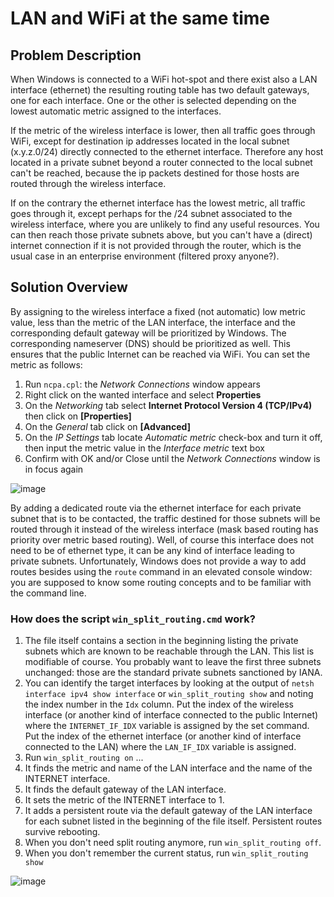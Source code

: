 # LAN and WiFi at the same time

## Problem Description
When Windows is connected to a WiFi hot-spot and there exist also a LAN interface (ethernet) the resulting routing table has two default gateways, one for each interface. One or the other is selected depending on the lowest automatic metric assigned to the interfaces.

If the metric of the wireless interface is lower, then all traffic goes through WiFi, except for destination ip addresses located in the local subnet (x.y.z.0/24) directly connected to the ethernet interface. Therefore any host located in a private subnet beyond a router connected to the local subnet can't be reached, because the ip packets destined for those hosts are routed through the wireless interface.

If on the contrary the ethernet interface has the lowest metric, all traffic goes through it, except perhaps for the /24 subnet associated to the wireless interface, where you are unlikely to find any useful resources. You can then reach those private subnets above, but you can't have a (direct) internet connection if it is not provided through the router, which is the usual case in an enterprise environment (filtered proxy anyone?).

## Solution Overview
By assigning to the wireless interface a fixed (not automatic) low metric value, less than the metric of the LAN interface, the interface and the corresponding default gateway will be prioritized by Windows. The corresponding nameserver (DNS) should be prioritized as well. This ensures that the public Internet can be reached via WiFi. You can set the metric as follows:
1. Run `ncpa.cpl`: the _Network Connections_ window appears
2. Right click on the wanted interface and select **Properties**
3. On the _Networking_ tab select **Internet Protocol Version 4 (TCP/IPv4)** then click on **[Properties]**
4. On the _General_ tab click on **[Advanced]**
5. On the _IP Settings_ tab locate _Automatic metric_ check-box and turn it off, then input the metric value in the _Interface metric_ text box
6. Confirm with OK and/or Close until the _Network Connections_ window is in focus again

![image](https://github.com/user-attachments/assets/10b509d0-87e0-4584-bc2d-9573c31a6958)

By adding a dedicated route via the ethernet interface for each private subnet that is to be contacted, the traffic destined for those subnets will be routed through it instead of the wireless interface (mask based routing has priority over metric based routing). Well, of course this interface does not need to be of ethernet type, it can be any kind of interface leading to private subnets. Unfortunately, Windows does not provide a way to add routes besides using the `route` command in an elevated console window: you are supposed to know some routing concepts and to be familiar with the command line.

### How does the script `win_split_routing.cmd` work?
1. The file itself contains a section in the beginning listing the private subnets which are known to be reachable through the LAN. This list is modifiable of course. You probably want to leave the first three subnets unchanged: those are the standard private subnets sanctioned by IANA.
2. You can identify the target interfaces by looking at the output of `netsh interface ipv4 show interface` or `win_split_routing show` and noting the index number in the `Idx` column. Put the index of the wireless interface (or another kind of interface connected to the public Internet) where the `INTERNET_IF_IDX` variable is assigned by the set command. Put the index of the ethernet interface (or another kind of interface connected to the LAN) where the `LAN_IF_IDX` variable is assigned.
3. Run `win_split_routing on` ...
4. It finds the metric and name of the LAN interface and the name of the INTERNET interface.
5. It finds the default gateway of the LAN interface.
6. It sets the metric of the INTERNET interface to 1.
7. It adds a persistent route via the default gateway of the LAN interface for each subnet listed in the beginning of the file itself.  Persistent routes survive rebooting.
8. When you don't need split routing anymore, run `win_split_routing off`.
9. When you don't remember the current status, run `win_split_routing show`

![image](https://github.com/user-attachments/assets/4e8fd848-23e6-43a4-8021-dd62b55036b2)
